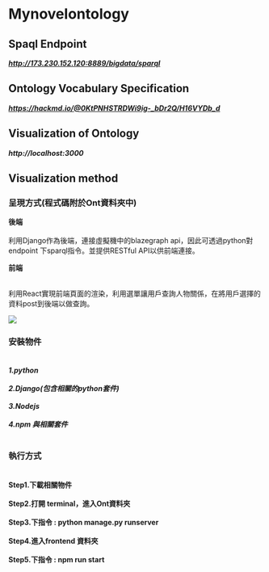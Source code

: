 # Mynovelontology


## Spaql Endpoint 
***http://173.230.152.120:8889/bigdata/sparql***
## Ontology Vocabulary Specification 
***https://hackmd.io/@0KtPNHSTRDWi9ig-_bDr2Q/H16VYDb_d***
## Visualization of Ontology
***http://localhost:3000***

## Visualization method

### 呈現方式(程式碼附於Ont資料夾中)
**後端**
<br></br>
利用Django作為後端，連接虛擬機中的blazegraph api，因此可透過python對endpoint 下sparql指令。並提供RESTful API以供前端連接。


**前端**
<br></br>

利用React實現前端頁面的渲染，利用選單讓用戶查詢人物關係，在將用戶選擇的資料post到後端以做查詢。



![](https://i.imgur.com/cqYmUGs.png)

### 安裝物件<br></br>
***1.python***<br></br>
***2.Django(包含相關的python套件)***<br></br>
***3.Nodejs***<br></br>
***4.npm 與相關套件***<br></br>

### 執行方式<br></br>
**Step1.下載相關物件**<br></br>
**Step2.打開 terminal，進入Ont資料夾**<br></br>
**Step3.下指令 : python manage.py runserver**<br></br>
**Step4.進入frontend 資料夾**<br></br>
**Step5.下指令 : npm run start**<br></br>



